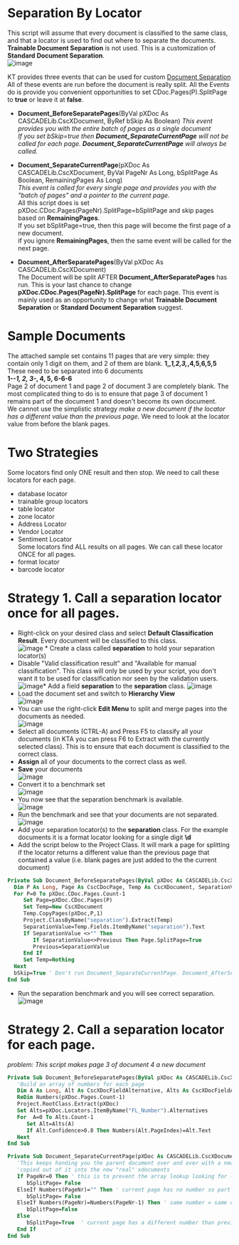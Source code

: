 
# Separation By Locator
This script will assume that every document is classified to the same class, and that a locator is used to find out where to separate the documents.  
**Trainable Document Separation** is not used. This is a customization of **Standard Document Separation**.    
![image](https://user-images.githubusercontent.com/47416964/113839226-ca97de00-978f-11eb-959c-ac4e977d2c85.png)

KT provides three events that can be used for custom [Document Separation](https://docshield.kofax.com/KTT/en_US/6.3.0-v15o2fs281/help/SCRIPT/ScriptDocumentation/c_StandardDocumentSeparation.html)
All of these events are run before the document is really split. All the Events do is provide you convenient opportunities to set CDoc.Pages(P).SplitPage to **true** or leave it at **false**.
* **Document_BeforeSeparatePages**(ByVal pXDoc As CASCADELib.CscXDocument, ByRef bSkip As Boolean) 
*This event provides you with the entire batch of pages as a single document*  
*If you set bSkip=true then **Document_SeparateCurrentPage** will not be called for each page.   **Document_SeparateCurrentPage** will always be called.*

* **Document_SeparateCurrentPage**(pXDoc As CASCADELib.CscXDocument, ByVal PageNr As Long, bSplitPage As Boolean, RemainingPages As Long)  
*This event is called for every single page and provides you with the "batch of pages" and a pointer to the current page.*  
All this script does is set pXDoc.CDoc.Pages(PageNr).SplitPage=bSplitPage and skip pages based on **RemainingPages**.  
If you set bSplitPage=true, then this page will become the first page of a new document.  
if you ignore **RemainingPages**, then the same event will be called for the next page.
* **Document_AfterSeparatePages**(ByVal pXDoc As CASCADELib.CscXDocument)  
The Document will be split AFTER **Document_AfterSeparatePages** has run. This is your last chance to change **pXDoc.CDoc.Pages(PageNr).SplitPage** for each page. This event is mainly used as an opportunity to change what  **Trainable Document Separation** or **Standard Document Separation** suggest.

# Sample Documents
The attached sample set contains 11 pages that are very simple: they contain only 1 digit on them, and 2 of them are blank. 
**1,_,1,2,3,_,4,5,6,5,5**  
These need to be separated into 6 documents  
**1-_-1, 2, 3-_, 4, 5, 6-6-6**  
Page 2 of document 1 and page 2 of document 3 are completely blank.
The most complicated thing to do is to ensure that page 3 of document 1 remains part of the document 1 and doesn't become its own document.  
We cannot use the simplistic strategy *make a new document if the locator has a different value than the previous page*. We need to look at the locator value from before the blank pages. 

# Two Strategies
Some locators find only ONE result and then stop. We need to call these locators for each page.
* database locator
* trainable group locators
* table locator
* zone locator
* Address Locator
* Vendor Locator
* Sentiment Locator  
Some locators find ALL results on all pages. We can call these locator ONCE for all pages.
* format locator
* barcode locator  

# Strategy 1. Call a separation locator once for all pages.
* Right-click on your desired class and select **Default Classification Result**. Every document will be classified to this class.    
![image](https://user-images.githubusercontent.com/47416964/113844449-c5895d80-9794-11eb-9906-2422e80d1f22.png)    * Create a class called **separation** to hold your separation locator(s)
* Disable "Valid classification result" and "Available for manual classification". This class will only be used by your script, you don't want it to be used for classification nor seen by the validation users.  
![image](https://user-images.githubusercontent.com/47416964/113843019-88709b80-9793-11eb-8ed9-ae7b95d786a4.png)* Add a field **separation** to the **separation** class.
![image](https://user-images.githubusercontent.com/47416964/114250798-313f1680-999f-11eb-8ce7-3304dd98f4a1.png)
* Load the document set and switch to **Hierarchy View**  
![image](https://user-images.githubusercontent.com/47416964/114250861-60558800-999f-11eb-9fac-923b6d86a20e.png)
* You can use the right-click **Edit Menu** to split and merge pages into the documents as needed.  
![image](https://user-images.githubusercontent.com/47416964/114250895-7d8a5680-999f-11eb-9fd2-8e98fe670cc1.png)
* Select all documents (CTRL-A) and Press F5 to classify all your documents (in KTA you can press F6 to Extract with the currently selected class). This is to ensure that each document is classified to the correct class.
* **Assign** all of your documents to the correct class as well.
* **Save** your documents  
![image](https://user-images.githubusercontent.com/47416964/114250994-cfcb7780-999f-11eb-98ef-f18460cf9b3a.png)
* Convert it to a benchmark set  
![image](https://user-images.githubusercontent.com/47416964/113845349-b2c35880-9795-11eb-9094-dcf2d7645907.png)
* You now see that the separation benchmark is available.  
![image](https://user-images.githubusercontent.com/47416964/113845046-61b36480-9795-11eb-9a93-78ee18ada45c.png)
* Run the benchmark and see that your documents are not separated.
![image](https://user-images.githubusercontent.com/47416964/113845194-89a2c800-9795-11eb-9a43-2c16ed5977bd.png)
* Add your separation locator(s) to the **separation** class. For the example documents it is a format locator looking for a single digit **\d**
* Add the script below to the Project Class. It will mark a page for splitting if the locator returns a different value than the previous page that contained a value (i.e. blank pages are just added to the the current document)
 ```vb
Private Sub Document_BeforeSeparatePages(ByVal pXDoc As CASCADELib.CscXDocument, ByRef bSkip As Boolean)
   Dim P As Long, Page As CscCDocPage, Temp As CscXDocument, SeparationValue As String, Previous As String
   For P=0 To pXDoc.CDoc.Pages.Count-1
      Set Page=pXDoc.CDoc.Pages(P)
      Set Temp=New CscXDocument
      Temp.CopyPages(pXDoc,P,1)
      Project.ClassByName("separation").Extract(Temp)
      SeparationValue=Temp.Fields.ItemByName("separation").Text
      If SeparationValue <>"" Then
         If SeparationValue<>Previous Then Page.SplitPage=True
         Previous=SeparationValue
      End If
      Set Temp=Nothing
   Next
   bSkip=True ' Don't run Document_SeparateCurrentPage. Document_AfterSeparatePages will still run
End Sub
````
* Run the separation benchmark and you will see correct separation.  
![image](https://user-images.githubusercontent.com/47416964/114251084-0bfed800-99a0-11eb-8ae9-e8f156232709.png)


# Strategy 2. Call a separation locator for each page.
*problem: This script makes page 3 of document 4 a new document*
```vb
Private Sub Document_BeforeSeparatePages(ByVal pXDoc As CASCADELib.CscXDocument, ByRef bSkip As Boolean)
   'Build an array of numbers for each page
   Dim A As Long, Alt As CscXDocFieldAlternative, Alts As CscXDocFieldAlternatives
   ReDim Numbers(pXDoc.Pages.Count-1)
   Project.RootClass.Extract(pXDoc)
   Set Alts=pXDoc.Locators.ItemByName("FL_Number").Alternatives
   For  A=0 To Alts.Count-1
      Set Alt=Alts(A)
      If Alt.Confidence>0.8 Then Numbers(Alt.PageIndex)=Alt.Text
   Next
End Sub

Private Sub Document_SeparateCurrentPage(pXDoc As CASCADELib.CscXDocument, ByVal PageNr As Long, bSplitPage As Boolean, RemainingPages As Long)
   'This keeps handing you the parent document over and over with a new pagenr. This pXDoc is not actually split, but pages are
   'copied out of it into the new "real" xdocuments
   If PageNr=0 Then ' this is to prevent the array lookup looking for -1, and we never split the first page anyway
      bSplitPage= False
   ElseIf Numbers(PageNr)="" Then ' current page has no number so part of previous document
      bSplitPage= False
   ElseIf Numbers(PageNr)=Numbers(PageNr-1) Then ' same number = same document
      bSplitPage=False
   Else
      bSplitPage=True  ' current page has a different number than previous page, so new document
   End If
End Sub
```
